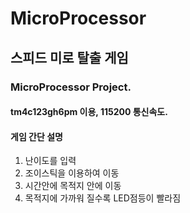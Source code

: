# MicroProcessor
<h2>스피드 미로 탈출 게임</h2>
    <h3>MicroProcessor Project.</h3>
    <h4><b>tm4c123gh6pm</b> 이용, 115200 통신속도.</h4>
    <h4>게임 간단 설명 </h4>
    <ol>
      <li>난이도를 입력</li>
      <li>조이스틱을 이용하여 이동</li>
      <li>시간안에 목적지 안에 이동</li>
      <li>목적지에 가까워 질수록 LED점등이 빨라짐</li>
    </ol>
